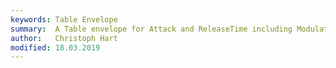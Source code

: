 ```yaml
---
keywords: Table Envelope
summary:  A Table envelope for Attack and ReleaseTime including Modulation Chains
author:   Christoph Hart
modified: 18.03.2019
---
```

